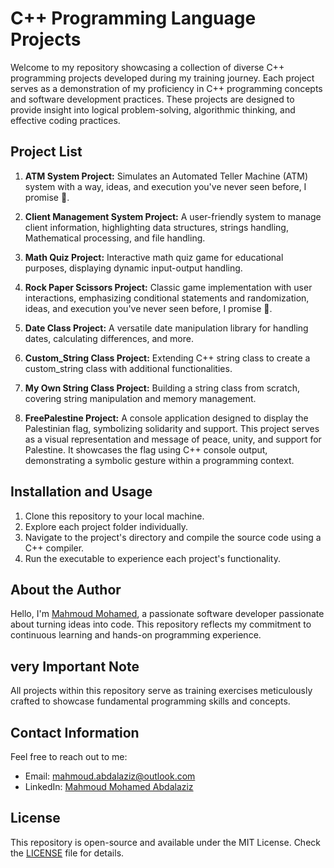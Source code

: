 # C++ Programming Language Projects

Welcome to my repository showcasing a collection of diverse C++ programming projects developed during my training journey. Each project serves as a demonstration of my proficiency in C++ programming concepts and software development practices. These projects are designed to provide insight into logical problem-solving, algorithmic thinking, and effective coding practices.

## Project List

1. **ATM System Project:** Simulates an Automated Teller Machine (ATM) system with a way, ideas, and execution you've never seen before, I promise 🫶.
   
2. **Client Management System Project:** A user-friendly system to manage client information, highlighting data structures, strings handling, Mathematical processing, and file handling.
   
3. **Math Quiz Project:** Interactive math quiz game for educational purposes, displaying dynamic input-output handling.
   
4. **Rock Paper Scissors Project:** Classic game implementation with user interactions, emphasizing conditional statements and randomization, ideas, and execution you've never seen before, I promise 🫶.
   
5. **Date Class Project:** A versatile date manipulation library for handling dates, calculating differences, and more.
   
6. **Custom_String Class Project:** Extending C++ string class to create a custom_string class with additional functionalities.
    
7. **My Own String Class Project:** Building a string class from scratch, covering string manipulation and memory management.
    
8. **FreePalestine Project:**  A console application designed to display the Palestinian flag, symbolizing solidarity and support. This project serves as a visual representation and message of peace, unity, and support for Palestine. It showcases the flag using C++ console output, demonstrating a symbolic gesture within a programming context.

## Installation and Usage

1. Clone this repository to your local machine.
2. Explore each project folder individually.
3. Navigate to the project's directory and compile the source code using a C++ compiler.
4. Run the executable to experience each project's functionality.

## About the Author

Hello, I'm [Mahmoud Mohamed](https://www.linkedin.com/in/mahmoud-mohamed-abd/), a passionate software developer passionate about turning ideas into code. This repository reflects my commitment to continuous learning and hands-on programming experience.

## very Important Note

All projects within this repository serve as training exercises meticulously crafted to showcase fundamental programming skills and concepts.

## Contact Information

Feel free to reach out to me:
- Email: mahmoud.abdalaziz@outlook.com
- LinkedIn: [Mahmoud Mohamed Abdalaziz](https://www.linkedin.com/in/mahmoud-mohamed-abd/)

## License

This repository is open-source and available under the MIT License. Check the [LICENSE](LICENSE) file for details.
